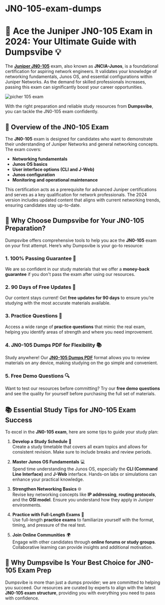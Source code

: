 # JN0-105-exam-dumps
# 🚀 Ace the Juniper JN0-105 Exam in 2024: Your Ultimate Guide with Dumpsvibe 💡

The **[Juniper JN0-105](https://www.dumpsvibe.com/juniper/jn0-105-dumps.html)** exam, also known as **JNCIA-Junos**, is a foundational certification for aspiring network engineers. It validates your knowledge of networking fundamentals, Junos OS, and essential configurations within Juniper Networks. As the demand for skilled professionals increases, passing this exam can significantly boost your career opportunities.

![picher 105 exam](https://github.com/user-attachments/assets/81fbea1f-e976-4130-ac14-bf7f63338b16)


With the right preparation and reliable study resources from **Dumpsvibe**, you can tackle the JN0-105 exam confidently.

## 📝 Overview of the JN0-105 Exam

The **JN0-105** exam is designed for candidates who want to demonstrate their understanding of Juniper Networks and general networking concepts. The exam covers:

- **Networking fundamentals**
- **Junos OS basics**
- **User interface options (CLI and J-Web)**
- **Junos configuration**
- **Monitoring and operational maintenance**

This certification acts as a prerequisite for advanced Juniper certifications and serves as a key qualification for network professionals. The 2024 version includes updated content that aligns with current networking trends, ensuring candidates stay up-to-date.

## 🌟 Why Choose Dumpsvibe for Your JN0-105 Preparation?

Dumpsvibe offers comprehensive tools to help you ace the **JN0-105** exam on your first attempt. Here’s why Dumpsvibe is your go-to resource:

### 1. **100% Passing Guarantee** 💯  
We are so confident in our study materials that we offer a **money-back guarantee** if you don't pass the exam after using our resources.

### 2. **90 Days of Free Updates** 🔄  
Our content stays current! Get **free updates for 90 days** to ensure you’re studying with the most accurate materials available.

### 3. **Practice Questions** 🧠  
Access a wide range of **practice questions** that mimic the real exam, helping you identify areas of strength and where you need improvement.

### 4. **JN0-105 Dumps PDF for Flexibility** 📚  
Study anywhere! Our **[JN0-105 Dumps PDF](https://www.dumpsvibe.com/juniper/jn0-105-dumps.html)** format allows you to review materials on any device, making studying on the go simple and convenient.

### 5. **Free Demo Questions** 🔍  
Want to test our resources before committing? Try our **free demo questions** and see the quality for yourself before purchasing the full set of materials.

## 📚 Essential Study Tips for JN0-105 Exam Success

To excel in the **JN0-105 exam**, here are some tips to guide your study plan:

1. **Develop a Study Schedule** 📅  
   Create a study timetable that covers all exam topics and allows for consistent revision. Make sure to include breaks and review periods.

2. **Master Junos OS Fundamentals** 💻  
   Spend time understanding the Junos OS, especially the **CLI (Command Line Interface)** and **J-Web** interface. Hands-on labs or simulations can enhance your practical knowledge.

3. **Strengthen Networking Basics** 🌐  
   Revise key networking concepts like **IP addressing**, **routing protocols**, and the **OSI model**. Ensure you understand how they apply in Juniper environments.

4. **Practice with Full-Length Exams** 📝  
   Use full-length **practice exams** to familiarize yourself with the format, timing, and pressure of the real test. 

5. **Join Online Communities** 🌍  
   Engage with other candidates through **online forums or study groups**. Collaborative learning can provide insights and additional motivation.

## 🔑 Why Dumpsvibe Is Your Best Choice for JN0-105 Exam Prep

Dumpsvibe is more than just a dumps provider; we are committed to helping you succeed. Our resources are curated by experts to align with the latest **JN0-105 exam structure**, providing you with everything you need to pass with confidence.

